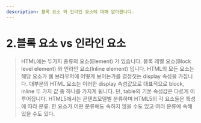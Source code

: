 ```yaml
---
description: 블록 요소 와 인라인 요소에 대해 알아봅니다.
---
```


# 2.블록 요소 vs 인라인 요소

> HTML에는 두가지 종류의 요소\(Element\) 가 있습니다. 블록 레벨 요소\(Block level element\) 와 인라인 요소\(Inline element\) 입니다. HTML의 모든 요소는 해당 요소가 웹 브라우저에 어떻게 보이는가를 결정짓는 display 속성을 가집니다. 대부분의 HTML 요소는 이러한 display 속성값으로 대표적으로 block, inline 두 가지 값 중 하나를 가지게 됩니다. 단, table의 기본 속성값은 다르게 이루어집니다. HTML5에서는 콘텐츠모델별 분류하며 HTML5의 각 요소들은 특성에 따라 분류. 한 요소가 어떤 분류에도 속하지 않을 수도 있고 여러 분류에 속해있을 수도 있다.

